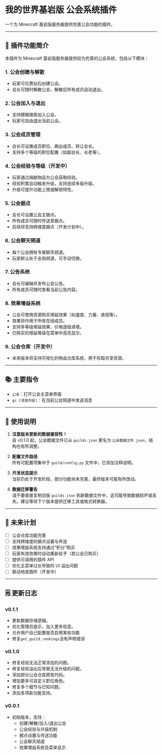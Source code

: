 # 我的世界基岩版 公会系统插件

一个为 Minecraft 基岩版服务器提供完善公会功能的插件。

---

## 📌 插件功能简介

本插件为 Minecraft 基岩版服务器提供较为完善的公会系统，包括以下模块：

### 1. 公会创建与解散
- 玩家可花费钻石创建公会。
- 会长可随时解散公会，解散后所有成员自动退出。

### 2. 公会加入与退出
- 支持模糊搜索加入公会。
- 玩家可自由退出当前公会。

### 3. 公会成员管理
- 会长可设置成员职位、踢出成员、转让会长。
- 支持多个等级的职位配置（如副会长、长老等）。

### 4. 公会经验与等级（开发中）
- 玩家通过捐献物品为公会获取经验。
- 经验积累自动触发升级，支持连续多级升级。
- 升级可提升功能上限或解锁特性。

### 5. 公会据点
- 会长可设置公会主据点。
- 所有成员可随时传送至据点。
- 后续将支持跨维度据点（开发计划中）。

### 6. 公会聊天频道
- 每个公会拥有专属聊天频道。
- 玩家默认处于全局频道，可手动切换。

### 7. 公告系统
- 会长可编辑并发布公会公告。
- 所有成员可随时查看当前公告内容。

### 8. 效果增益系统
- 公会可使用资源购买增益效果（如速度、力量、夜视等）。
- 效果将作用于所有在线成员。
- 支持多等级增益效果，价格逐级递增。
- 已购买的增益等级在菜单中高亮显示。

### 9. 公会仓库（开发中）
- 未来版本将支持可视化的物品仓库系统，用于存取共享资源。

---

## 📚 主要指令

- `公会`：打开公会主菜单界面  
- `gc [消息内容]`：在当前公会频道中发送消息  

---

## 🔧 使用说明

1. **注意版本更新的数据兼容性！**  
   自 v0.1.0 起，公会数据文件已从 `guilds.json` 更名为 `公会数据文件.json`，结构也有所调整。

2. **配置文件路径**  
   所有可配置项集中于 `guild/config.py` 文件中，已添加注释说明。

3. **开发状态提示**  
   当前仍处于开发阶段，部分功能尚未完善，最终版本可能有所改动。

4. **数据迁移警告**  
   请不要直接复制旧版 `guilds.json` 到新数据文件中，这可能导致数据损坏或丢失。建议等待下个版本提供迁移工具或格式转换器。

---

## 🔮 未来计划

- [ ] 公会仓库功能完善  
- [ ] 支持跨维度的据点设置与传送  
- [ ] 效果增益系统支持通过“积分”购买  
- [ ] 玩家失效效果时自动重新给予（若公会已购买）  
- [ ] 提供可调用的插件 API  
- [ ] 优化主菜单过长导致的 UI 溢出问题  
- [ ] 联动地皮插件（开发中）  

---

## 🗒️ 更新日志

### v0.1.1
- 更新数据存储逻辑。
- 优化管理员提示，加入更多信息。
- 允许用户自己配置是否启用某些功能
- 修复`get_guild_rankings`没有声明错误

### v0.1.0
- 修复经验无法正常添加的问题。
- 修复经验溢出后导致无法升级的问题。
- 添加部分公会仓库原型代码。
- 增加更多可自定义职位角色。
- 修复多个细节与已知问题。
- 添加多项新功能支持。

### v0.0.1
- 初始版本，支持：
  - 创建/解散/加入/退出公会
  - 公会经验与升级机制
  - 据点设置与传送功能
  - 公会聊天频道
  - 效果增益系统及菜单显示
